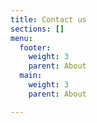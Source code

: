 ```yaml
---
title: Contact us
sections: []
menu:
  footer:
    weight: 3
    parent: About
  main:
    weight: 3
    parent: About

---
```

